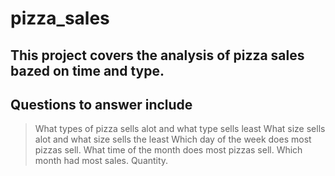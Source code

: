 # pizza_sales



## This project covers the analysis of pizza sales bazed on time and type.



## Questions to answer include
> What types of pizza sells alot and what type sells least
> What size sells alot and what size sells the least
> Which day of the week does most pizzas sell.
> What time of the month does most pizzas sell.
> Which month had most sales.
> Quantity.